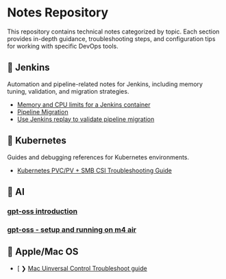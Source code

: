 # Notes Repository

This repository contains technical notes categorized by topic. Each section provides in-depth guidance, troubleshooting steps, and configuration tips for working with specific DevOps tools.

## 📁 Jenkins

Automation and pipeline-related notes for Jenkins, including memory tuning, validation, and migration strategies.

- [Memory and CPU limits for a Jenkins container](jenkins/jenkins-memory.md)
- [Pipeline Migration](jenkins/pipeline-migration.md)
- [Use Jenkins replay to validate pipeline migration](jenkins/pipeline-replay.md)

## 📁 Kubernetes

Guides and debugging references for Kubernetes environments.

- [Kubernetes PVC/PV + SMB CSI Troubleshooting Guide](kubernetes/pvc-pv-smb-troubleshooting-guide.md)

## 📁 AI
### [gpt-oss introduction](ai/gpt-oss/gpt-oss.md)
### [gpt-oss - setup and running on m4 air](ai/gpt-oss/m4-setup.md)

## 📁 Apple/Mac OS
- [
❯ [Mac Uinversal Control Troubleshoot guide](apple/mac-universal-control.md)
